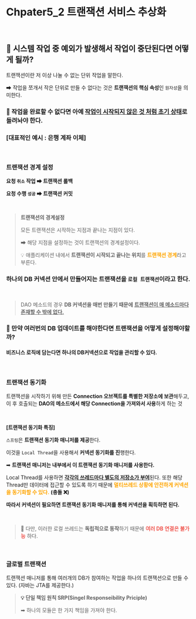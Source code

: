 # Chpater5_2 트랜잭션 서비스 추상화

<br>

## 💭 시스템 작업 중 예외가 발생해서 작업이 중단된다면 어떻게 될까?


트랜잭션이란 저 이상 나눌 수 없는 단위 작업을 말한다. 

➡   작업을 쪼개서 작은 단위로 만들 수 없다는 것은 **트랜잭션의 핵심 속성**인 `원자성`을 의미한다. ︎ 


### 🔎 작업을 완료할 수 없다면 아예 <ins>**작업이 시작되지 않은 것 처럼 초기 상태**</ins>로 돌려놔야 한다. 
### [대표적인 예시 : 은행 계좌 이체]


<br>

### 트랜잭션 경계 설정

**요청 `취소` 작업 ➡  트랜잭션 롤백**

**요청 수행 `성공` ➡ 트랜잭션 커밋**

<br>

> **트랜잭션의 경계설정** 
> 
> 모든 트랜잭션은 시작하는 지점과 끝나는 지점이 있다.  
> 
> ➡ 해당 지점을 설정하는 것이 트랜잭션의 경계설정이다. 
> 
> 💡 애플리케이션 내에서 **트랜잭션이 시작되고 끝나는 위치**를 <span style="color:orange;">**트랜잭션 경계**</span>라고 부른다. 

### 하나의 DB 커넥션 안에서 만들어지는 트랜잭션을 `로컬 트랜잭션`이라고 한다.


<br>

> DAO 메소드의 경우 **DB 커넥션을 매번 만들기 때문에** <ins>**트랜잭션이 매 메소드마다 존재할 수 밖에 없다.**</ins> 

### 💭 만약 여러번의 DB 업데이트를 해야한다면 트랜잭션을 어떻게 설정해야할까? 

#### 비즈니스 로직에 담는다면 하나의 DB커넥션으로 작업을 관리할 수 있다.


<br>

### 트랜잭션 동기화 

트랜잭션을 시작하기 위해 만든 **Connection 오브젝트를 특별한 저장소에 보관**해두고, 이 후 호출되는 **DAO의 메소드에서 해당 Connection을 가져와서 사용**하게 하는 것 

<br>

**[트랜잭션 동기화 특징]**

`스프링`은 **트랜잭션 동기화 매니저를 제공**한다. 

이것을 `Local Thread`을 사용해서 **커넥션 동기화를 진**행한다. 

➡︎ **트랜잭션 매니저는 내부에서 이 트랜잭션 동기화 매니저를 사용한다.** 

Local Thread를 사용하면 <ins>**각각의 쓰레드마다 별도의 저장소가 부여**</ins>된다. 또한 해당 Thread만 데이터에 접근할 수 있도록 하기 때문에 <span style="color:orange;">**멀티쓰레드 상황에 안전하게 커넥션을 동기화할 수 있다.**</span> **(충돌 ❌)** 

**따라서 커넥션이 필요하면 트랜잭션 동기화 매니저를 통해 커넥션을 획득하면 된다.** 


<br>

> 🚨 다만, 이러한 로컬 쓰레드는 **독립적으로 동작**하기 때문에 <span style="color:#F05750;">**여러 DB 연결은 불가능**</span> 하다. 


<br>

### 글로벌 트랜잭션 

트랜잭션 매니저를 통해 여러개의 DB가 참여하는 작업을 하나의 트랜잭션으로 만들 수 있다.  (자바는 JTA를 제공한다.)


> **💡 단일 책임 원칙 SRP(Singel Responseibility Priciple)** 
> 
> ➡︎ 하나의 모듈은 한 가지 책임을 가져야 한다. 






